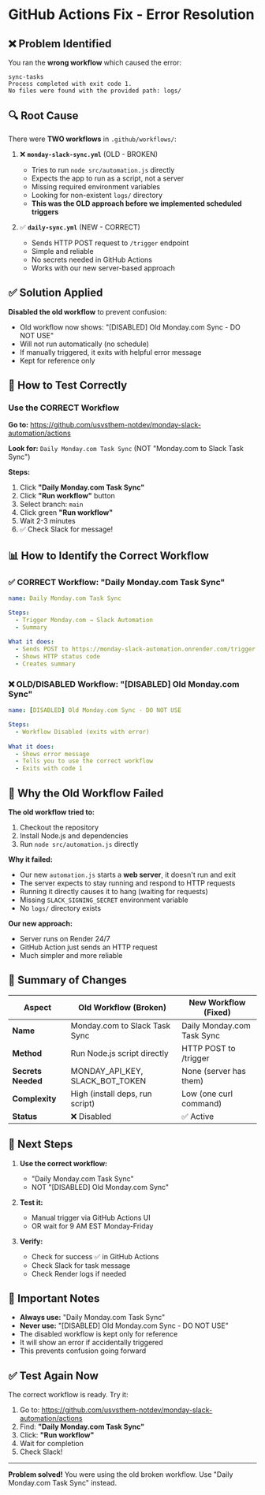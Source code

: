 # GitHub Actions Fix - Error Resolution

## ❌ Problem Identified

You ran the **wrong workflow** which caused the error:
```
sync-tasks
Process completed with exit code 1.
No files were found with the provided path: logs/
```

## 🔍 Root Cause

There were **TWO workflows** in `.github/workflows/`:

1. ❌ **`monday-slack-sync.yml`** (OLD - BROKEN)
   - Tries to run `node src/automation.js` directly
   - Expects the app to run as a script, not a server
   - Missing required environment variables
   - Looking for non-existent `logs/` directory
   - **This was the OLD approach before we implemented scheduled triggers**

2. ✅ **`daily-sync.yml`** (NEW - CORRECT)
   - Sends HTTP POST request to `/trigger` endpoint
   - Simple and reliable
   - No secrets needed in GitHub Actions
   - Works with our new server-based approach

## ✅ Solution Applied

**Disabled the old workflow** to prevent confusion:
- Old workflow now shows: "[DISABLED] Old Monday.com Sync - DO NOT USE"
- Will not run automatically (no schedule)
- If manually triggered, it exits with helpful error message
- Kept for reference only

## 🎯 How to Test Correctly

### Use the CORRECT Workflow

**Go to:** https://github.com/usvsthem-notdev/monday-slack-automation/actions

**Look for:** `Daily Monday.com Task Sync` (NOT "Monday.com to Slack Task Sync")

**Steps:**
1. Click **"Daily Monday.com Task Sync"**
2. Click **"Run workflow"** button
3. Select branch: `main`
4. Click green **"Run workflow"**
5. Wait 2-3 minutes
6. ✅ Check Slack for message!

## 📊 How to Identify the Correct Workflow

### ✅ CORRECT Workflow: "Daily Monday.com Task Sync"
```yaml
name: Daily Monday.com Task Sync

Steps:
  - Trigger Monday.com → Slack Automation
  - Summary
  
What it does:
  - Sends POST to https://monday-slack-automation.onrender.com/trigger
  - Shows HTTP status code
  - Creates summary
```

### ❌ OLD/DISABLED Workflow: "[DISABLED] Old Monday.com Sync"
```yaml
name: [DISABLED] Old Monday.com Sync - DO NOT USE

Steps:
  - Workflow Disabled (exits with error)
  
What it does:
  - Shows error message
  - Tells you to use the correct workflow
  - Exits with code 1
```

## 🔧 Why the Old Workflow Failed

**The old workflow tried to:**
1. Checkout the repository
2. Install Node.js and dependencies
3. Run `node src/automation.js` directly

**Why it failed:**
- Our new `automation.js` starts a **web server**, it doesn't run and exit
- The server expects to stay running and respond to HTTP requests
- Running it directly causes it to hang (waiting for requests)
- Missing `SLACK_SIGNING_SECRET` environment variable
- No `logs/` directory exists

**Our new approach:**
- Server runs on Render 24/7
- GitHub Action just sends an HTTP request
- Much simpler and more reliable

## 📝 Summary of Changes

| Aspect | Old Workflow (Broken) | New Workflow (Fixed) |
|--------|----------------------|---------------------|
| **Name** | Monday.com to Slack Task Sync | Daily Monday.com Task Sync |
| **Method** | Run Node.js script directly | HTTP POST to /trigger |
| **Secrets Needed** | MONDAY_API_KEY, SLACK_BOT_TOKEN | None (server has them) |
| **Complexity** | High (install deps, run script) | Low (one curl command) |
| **Status** | ❌ Disabled | ✅ Active |

## 🎯 Next Steps

1. **Use the correct workflow:**
   - "Daily Monday.com Task Sync" 
   - NOT "[DISABLED] Old Monday.com Sync"

2. **Test it:**
   - Manual trigger via GitHub Actions UI
   - OR wait for 9 AM EST Monday-Friday

3. **Verify:**
   - Check for success ✅ in GitHub Actions
   - Check Slack for task message
   - Check Render logs if needed

## 🚨 Important Notes

- **Always use:** "Daily Monday.com Task Sync"
- **Never use:** "[DISABLED] Old Monday.com Sync - DO NOT USE"
- The disabled workflow is kept only for reference
- It will show an error if accidentally triggered
- This prevents confusion going forward

## ✅ Test Again Now

The correct workflow is ready. Try it:

1. Go to: https://github.com/usvsthem-notdev/monday-slack-automation/actions
2. Find: **"Daily Monday.com Task Sync"**
3. Click: **"Run workflow"**
4. Wait for completion
5. Check Slack!

---

**Problem solved!** You were using the old broken workflow. Use "Daily Monday.com Task Sync" instead.
